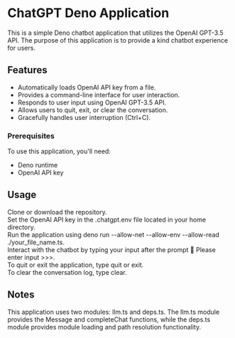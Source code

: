 # ChatGPT Deno Application

This is a simple Deno chatbot application that utilizes the OpenAI GPT-3.5 API. The purpose of this application is to provide a kind chatbot experience for users.

## Features

- Automatically loads OpenAI API key from a file.
- Provides a command-line interface for user interaction.
- Responds to user input using OpenAI GPT-3.5 API.
- Allows users to quit, exit, or clear the conversation.
- Gracefully handles user interruption (Ctrl+C).

### Prerequisites

To use this application, you'll need:

- Deno runtime
- OpenAI API key

## Usage

Clone or download the repository.  
Set the OpenAI API key in the .chatgpt.env file located in your home directory.  
Run the application using deno run --allow-net --allow-env --allow-read ./your_file_name.ts.  
Interact with the chatbot by typing your input after the prompt 🤖 Please enter input >>>.  
To quit or exit the application, type quit or exit.  
To clear the conversation log, type clear.

## Notes

This application uses two modules: llm.ts and deps.ts. The llm.ts module provides the Message and completeChat functions, while the deps.ts module provides module loading and path resolution functionality.
